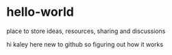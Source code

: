 # hello-world
place to store ideas, resources, sharing and discussions

hi
kaley here
new to github so figuring out how it works

